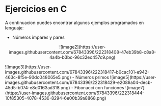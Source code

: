 # Ejercicios en C
A continuacion puedes encontrar algunos ejemplos programados en lenguaje: 
- Números impares y pares
<p align="center">
![image2](https://user-images.githubusercontent.com/67843396/222318408-47eb39b8-c8a8-4a4b-b3bc-96c32ec457c9.png)
  </p>
![image3](https://user-images.githubusercontent.com/67843396/222318417-b0cac101-e942-463c-8f5e-90dc048065e5.png)
- Números primos 
![image5](https://user-images.githubusercontent.com/67843396/222318429-e2089a04-decb-45d5-b074-e8d0163ad318.png)
- Fibonacci con funciones
![image7](https://user-images.githubusercontent.com/67843396/222318444-10f85305-4078-4530-8294-6e00b39a8868.png)
